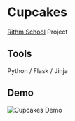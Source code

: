 # Cupcakes
[Rithm School](https://www.rithmschool.com/) Project

## Tools

Python / Flask / Jinja 

## Demo
![Cupcakes Demo](https://github.com/juliahowes124/FlaskCupcake/blob/main/cupcakes.gif)
